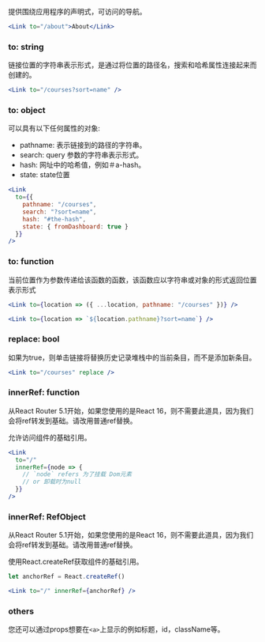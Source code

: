 提供围绕应用程序的声明式，可访问的导航。
```jsx harmony
<Link to="/about">About</Link>
```


### to: string
链接位置的字符串表示形式，是通过将位置的路径名，搜索和哈希属性连接起来而创建的。
```jsx harmony
<Link to="/courses?sort=name" />
```

### to: object
可以具有以下任何属性的对象:
- pathname:  表示链接到的路径的字符串。
- search: query 参数的字符串表示形式。
- hash: 网址中的哈希值，例如＃a-hash。
- state:  state位置
```jsx harmony
<Link
  to={{
    pathname: "/courses",
    search: "?sort=name",
    hash: "#the-hash",
    state: { fromDashboard: true }
  }}
/>
```
### to: function
当前位置作为参数传递给该函数的函数，该函数应以字符串或对象的形式返回位置表示形式
```jsx harmony
<Link to={location => ({ ...location, pathname: "/courses" })} />
```
```jsx harmony
<Link to={location => `${location.pathname}?sort=name`} />
```

### replace: bool
如果为true，则单击链接将替换历史记录堆栈中的当前条目，而不是添加新条目。
```jsx harmony
<Link to="/courses" replace />
```

### innerRef: function
从React Router 5.1开始，如果您使用的是React 16，则不需要此道具，因为我们会将ref转发到基础<a>。请改用普通ref替换。

允许访问组件的基础引用。
```jsx harmony
<Link
  to="/"
  innerRef={node => {
    // `node` refers 为了挂载 Dom元素
    // or 卸载时为null
  }}
/>
```
### innerRef: RefObject
从React Router 5.1开始，如果您使用的是React 16，则不需要此道具，因为我们会将ref转发到基础<a>。请改用普通ref替换。

使用React.createRef获取组件的基础引用。

```jsx harmony
let anchorRef = React.createRef()

<Link to="/" innerRef={anchorRef} />
```

### others

您还可以通过props想要在`<a>`上显示的例如标题，id，className等。
